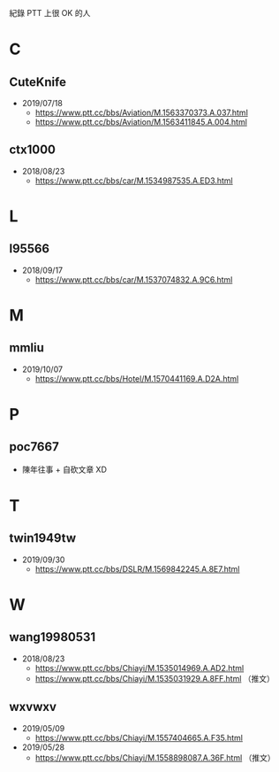 紀錄 PTT 上很 OK 的人


# C #

## CuteKnife ##

* 2019/07/18
	* https://www.ptt.cc/bbs/Aviation/M.1563370373.A.037.html
	* https://www.ptt.cc/bbs/Aviation/M.1563411845.A.004.html

## ctx1000 ##

* 2018/08/23
	* https://www.ptt.cc/bbs/car/M.1534987535.A.ED3.html


# L #

## l95566 ##

* 2018/09/17
	* https://www.ptt.cc/bbs/car/M.1537074832.A.9C6.html


# M #

## mmliu ##

* 2019/10/07
	* https://www.ptt.cc/bbs/Hotel/M.1570441169.A.D2A.html


# P #

## poc7667 ##

* 陳年往事 + 自砍文章 XD


# T #

## twin1949tw ##

* 2019/09/30
	* https://www.ptt.cc/bbs/DSLR/M.1569842245.A.8E7.html


# W #

## wang19980531 ##

* 2018/08/23
	* https://www.ptt.cc/bbs/Chiayi/M.1535014969.A.AD2.html
	* https://www.ptt.cc/bbs/Chiayi/M.1535031929.A.8FF.html （推文）

## wxvwxv

* 2019/05/09
	* https://www.ptt.cc/bbs/Chiayi/M.1557404665.A.F35.html
* 2019/05/28
	* https://www.ptt.cc/bbs/Chiayi/M.1558898087.A.36F.html （推文）
